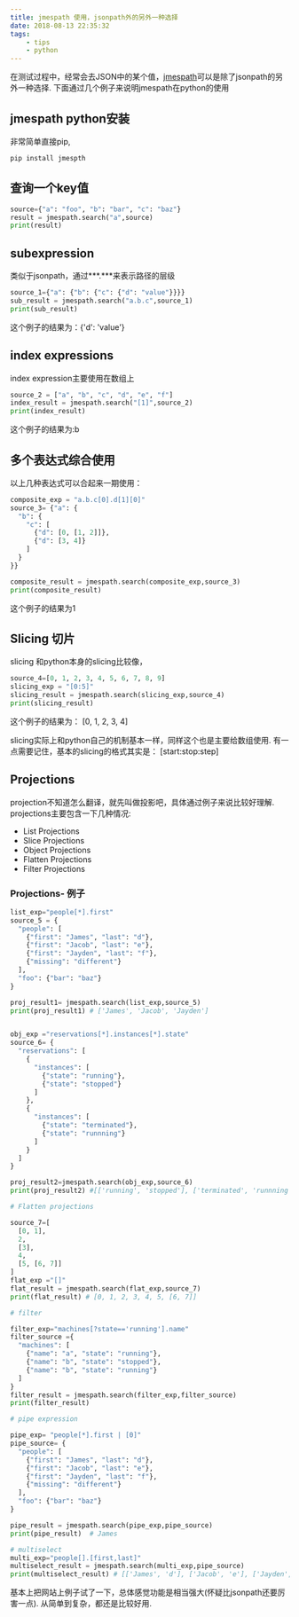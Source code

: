 ```yaml
---
title: jmespath 使用，jsonpath外的另外一种选择
date: 2018-08-13 22:35:32
tags:
    - tips
    - python
---
```


在测试过程中，经常会去JSON中的某个值，[jmespath](http://jmespath.org/tutorial.html)可以是除了jsonpath的另外一种选择.
下面通过几个例子来说明jmespath在python的使用

## jmespath python安装

非常简单直接pip,
```sh
pip install jmespth
```

## 查询一个key值

```python
source={"a": "foo", "b": "bar", "c": "baz"}
result = jmespath.search("a",source)
print(result)
```

## subexpression

类似于jsonpath，通过***.***来表示路径的层级

```python
source_1={"a": {"b": {"c": {"d": "value"}}}}
sub_result = jmespath.search("a.b.c",source_1)
print(sub_result)

```
这个例子的结果为：{'d': 'value'}

## index expressions

index expression主要使用在数组上

```python
source_2 = ["a", "b", "c", "d", "e", "f"]
index_result = jmespath.search("[1]",source_2)
print(index_result)
```

这个例子的结果为:b

## 多个表达式综合使用

以上几种表达式可以合起来一期使用：

```python
composite_exp = "a.b.c[0].d[1][0]"
source_3= {"a": {
  "b": {
    "c": [
      {"d": [0, [1, 2]]},
      {"d": [3, 4]}
    ]
  }
}}

composite_result = jmespath.search(composite_exp,source_3)
print(composite_result)
```

这个例子的结果为1

## Slicing 切片

slicing 和python本身的slicing比较像，

```python
source_4=[0, 1, 2, 3, 4, 5, 6, 7, 8, 9]
slicing_exp = "[0:5]"
slicing_result = jmespath.search(slicing_exp,source_4)
print(slicing_result)
```

这个例子的结果为： [0, 1, 2, 3, 4]

slicing实际上和python自己的机制基本一样，同样这个也是主要给数组使用.
有一点需要记住，基本的slicing的格式其实是： [start:stop:step]

## Projections

projection不知道怎么翻译，就先叫做投影吧，具体通过例子来说比较好理解.
projections主要包含一下几种情况:

- List Projections
- Slice Projections
- Object Projections
- Flatten Projections
- Filter Projections

### Projections- 例子

```python
list_exp="people[*].first"
source_5 = {
  "people": [
    {"first": "James", "last": "d"},
    {"first": "Jacob", "last": "e"},
    {"first": "Jayden", "last": "f"},
    {"missing": "different"}
  ],
  "foo": {"bar": "baz"}
}

proj_result1= jmespath.search(list_exp,source_5)
print(proj_result1) # ['James', 'Jacob', 'Jayden']


obj_exp ="reservations[*].instances[*].state"
source_6= {
  "reservations": [
    {
      "instances": [
        {"state": "running"},
        {"state": "stopped"}
      ]
    },
    {
      "instances": [
        {"state": "terminated"},
        {"state": "runnning"}
      ]
    }
  ]
}

proj_result2=jmespath.search(obj_exp,source_6)
print(proj_result2) #[['running', 'stopped'], ['terminated', 'runnning']]

# Flatten projections

source_7=[
  [0, 1],
  2,
  [3],
  4,
  [5, [6, 7]]
]
flat_exp ="[]"
flat_result = jmespath.search(flat_exp,source_7)
print(flat_result) # [0, 1, 2, 3, 4, 5, [6, 7]]

# filter

filter_exp="machines[?state=='running'].name"
filter_source ={
  "machines": [
    {"name": "a", "state": "running"},
    {"name": "b", "state": "stopped"},
    {"name": "b", "state": "running"}
  ]
}
filter_result = jmespath.search(filter_exp,filter_source)
print(filter_result)

# pipe expression

pipe_exp= "people[*].first | [0]"
pipe_source= {
  "people": [
    {"first": "James", "last": "d"},
    {"first": "Jacob", "last": "e"},
    {"first": "Jayden", "last": "f"},
    {"missing": "different"}
  ],
  "foo": {"bar": "baz"}
}

pipe_result = jmespath.search(pipe_exp,pipe_source)
print(pipe_result)  # James

# multiselect
multi_exp="people[].[first,last]"
multiselect_result = jmespath.search(multi_exp,pipe_source)
print(multiselect_result) # [['James', 'd'], ['Jacob', 'e'], ['Jayden', 'f'], [None, None]]
```

基本上把网站上例子试了一下，总体感觉功能是相当强大(怀疑比jsonpath还要厉害一点).
从简单到复杂，都还是比较好用.

